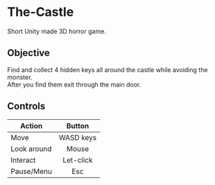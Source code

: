 # The-Castle
Short Unity made 3D horror game.
## Objective
Find and collect 4 hidden keys all around the castle while avoiding the monster.<br>After you find them exit through the main door.
## Controls
| Action      | Button    |
|-------------|:---------:|
| Move        | WASD keys |
| Look around | Mouse     |
| Interact    | Let-click |
| Pause/Menu  | Esc       |
